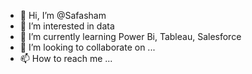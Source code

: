 - 👋 Hi, I’m @Safasham
- 👀 I’m interested in data 
- 🌱 I’m currently learning Power Bi, Tableau, Salesforce 
- 💞️ I’m looking to collaborate on ...
- 📫 How to reach me ...

<!---
Safasham/Safasham is a ✨ special ✨ repository because its `README.md` (this file) appears on your GitHub profile.
You can click the Preview link to take a look at your changes.
--->
